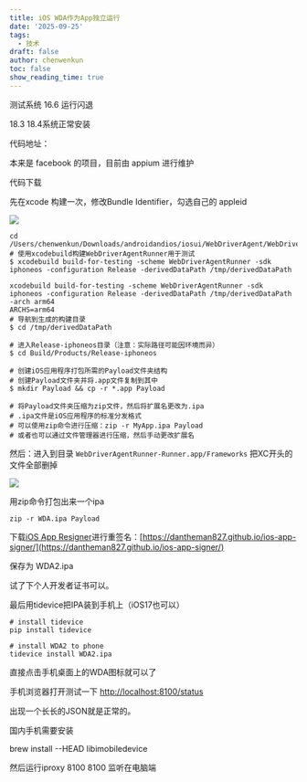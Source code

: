 ```yaml
---
title: iOS WDA作为App独立运行
date: '2025-09-25'
tags:
  - 技术
draft: false
author: chenwenkun
toc: false
show_reading_time: true
---
```

测试系统 16.6 运行闪退

18.3 18.4系统正常安装

代码地址：

本来是 facebook 的项目，目前由 appium 进行维护

代码下载

先在xcode 构建一次，修改Bundle Identifier，勾选自己的 appleid

![](https://prod-files-secure.s3.us-west-2.amazonaws.com/c205fb54-92b2-4987-8be3-972b67d27acc/cb756a73-27bc-4b0d-951a-858df3344b59/image.png?X-Amz-Algorithm=AWS4-HMAC-SHA256&X-Amz-Content-Sha256=UNSIGNED-PAYLOAD&X-Amz-Credential=ASIAZI2LB4667VCOPQDP%2F20251031%2Fus-west-2%2Fs3%2Faws4_request&X-Amz-Date=20251031T005222Z&X-Amz-Expires=3600&X-Amz-Security-Token=IQoJb3JpZ2luX2VjEEEaCXVzLXdlc3QtMiJHMEUCIQD2XQFNeAmpQBujs8MxuGvuxgemKrv8Mw8fuW8wOrP5aQIgWMJNUdrzUfm%2BCkV8qtoLytFFoeGVyJoQKPjRbTrgpUAqiAQI%2Bv%2F%2F%2F%2F%2F%2F%2F%2F%2F%2FARAAGgw2Mzc0MjMxODM4MDUiDOXAE2vMz%2FPOV89j%2FircA%2F78%2BwOczjiJ36OPxBWBZ3gMjyv5X2ulGL2IWzP0cUcwcya3gTRPc2k0lRJY7UNcS9F82e1ElHpyUWIrnXIKUD66I8Zzi4eO3hdXNdcnflW69nAnK8RR1OivO3Kwc79Z2nlUjz%2BVyDTTOpMs4cMo%2F04NKM2gxe8MgU2RDSCzZsqOc9rKYkYR%2FECGIFiEadNwILDNGihYk8d8Rv4M0A60iG%2BJblyCepVhP0ANteZquEswD3jgAKZTTL232cFM15s6S3%2Bcc9hJ5VEVfBuSScuMiFhcGG44QmaF0Z3kA1fLSyjuflvA4HJ2ptIyGzKgyrPKIscNjTmERoj6kxShXYFiJKqEKY%2FGiiJyJF7brwm%2FEe%2BwosYqq8LurdZGuswqLtiZstW7M93xHw7IRDJ4ohH1Kn%2FTDNaIh4GbS%2B7Ew9ZXt2La1lNq7pVCOBSQndln%2BbMeOfNfUbJiW8b%2BbDFq0W9%2Fzuw4hca4eqSDTUvYY0RbVNLe5PsvgSaiS9Yoc%2B7GkPHMaGaKiCEwJtx5BLnqn86YMoKMCOVO2u6%2F4tJOsmJwNlyLWN%2BrCHeMrCGG%2BNECysuzFk5IIMnklg4GqVwkEszds3xbSfWg%2B8ZhQLwdJMMeSUmxgw3VJh2dBU7FanB6MIKKkMgGOqUBLRoyQo73DsPyWkgYU5vx7jIe5laBIjePwqPOGIKhKPXLqLTT40THcO2CwHzAy3BHO3xN6RoVwejpt5uU%2FyMxN%2F8pytAUm7dlGc4P5x1fsAs7K3L1VST%2FlFC3yCP0OUpYy9VZQFWoeQ2z8I2WVj1pGHcivJbO0CWxRWtKrOcbekeRQbPZEik5GHbmKyhOzuXnbnF2wvP%2ByIeZUdD1wRmkjIZKyeBK&X-Amz-Signature=774f81894c8409a4ec528335dde4cbbad1fd4756e9995c10cb53a8104d924a27&X-Amz-SignedHeaders=host&x-amz-checksum-mode=ENABLED&x-id=GetObject)

```shell
cd /Users/chenwenkun/Downloads/androidandios/iosui/WebDriverAgent/WebDriverAgent
# 使用xcodebuild构建WebDriverAgentRunner用于测试
$ xcodebuild build-for-testing -scheme WebDriverAgentRunner -sdk iphoneos -configuration Release -derivedDataPath /tmp/derivedDataPath

xcodebuild build-for-testing -scheme WebDriverAgentRunner -sdk iphoneos -configuration Release -derivedDataPath /tmp/derivedDataPath -arch arm64
ARCHS=arm64
# 导航到生成的构建目录
$ cd /tmp/derivedDataPath

# 进入Release-iphoneos目录（注意：实际路径可能因环境而异）
$ cd Build/Products/Release-iphoneos

# 创建iOS应用程序打包所需的Payload文件夹结构
# 创建Payload文件夹并将.app文件复制到其中
$ mkdir Payload && cp -r *.app Payload

# 将Payload文件夹压缩为zip文件，然后将扩展名更改为.ipa
# .ipa文件是iOS应用程序的标准分发格式
# 可以使用zip命令进行压缩：zip -r MyApp.ipa Payload
# 或者也可以通过文件管理器进行压缩，然后手动更改扩展名
```

然后：进入到目录 `WebDriverAgentRunner-Runner.app/Frameworks` 把XC开头的文件全部删掉

![](https://prod-files-secure.s3.us-west-2.amazonaws.com/c205fb54-92b2-4987-8be3-972b67d27acc/358b8d2b-1bfe-4fb9-beb5-83e1de5f201e/image.png?X-Amz-Algorithm=AWS4-HMAC-SHA256&X-Amz-Content-Sha256=UNSIGNED-PAYLOAD&X-Amz-Credential=ASIAZI2LB4667VCOPQDP%2F20251031%2Fus-west-2%2Fs3%2Faws4_request&X-Amz-Date=20251031T005222Z&X-Amz-Expires=3600&X-Amz-Security-Token=IQoJb3JpZ2luX2VjEEEaCXVzLXdlc3QtMiJHMEUCIQD2XQFNeAmpQBujs8MxuGvuxgemKrv8Mw8fuW8wOrP5aQIgWMJNUdrzUfm%2BCkV8qtoLytFFoeGVyJoQKPjRbTrgpUAqiAQI%2Bv%2F%2F%2F%2F%2F%2F%2F%2F%2F%2FARAAGgw2Mzc0MjMxODM4MDUiDOXAE2vMz%2FPOV89j%2FircA%2F78%2BwOczjiJ36OPxBWBZ3gMjyv5X2ulGL2IWzP0cUcwcya3gTRPc2k0lRJY7UNcS9F82e1ElHpyUWIrnXIKUD66I8Zzi4eO3hdXNdcnflW69nAnK8RR1OivO3Kwc79Z2nlUjz%2BVyDTTOpMs4cMo%2F04NKM2gxe8MgU2RDSCzZsqOc9rKYkYR%2FECGIFiEadNwILDNGihYk8d8Rv4M0A60iG%2BJblyCepVhP0ANteZquEswD3jgAKZTTL232cFM15s6S3%2Bcc9hJ5VEVfBuSScuMiFhcGG44QmaF0Z3kA1fLSyjuflvA4HJ2ptIyGzKgyrPKIscNjTmERoj6kxShXYFiJKqEKY%2FGiiJyJF7brwm%2FEe%2BwosYqq8LurdZGuswqLtiZstW7M93xHw7IRDJ4ohH1Kn%2FTDNaIh4GbS%2B7Ew9ZXt2La1lNq7pVCOBSQndln%2BbMeOfNfUbJiW8b%2BbDFq0W9%2Fzuw4hca4eqSDTUvYY0RbVNLe5PsvgSaiS9Yoc%2B7GkPHMaGaKiCEwJtx5BLnqn86YMoKMCOVO2u6%2F4tJOsmJwNlyLWN%2BrCHeMrCGG%2BNECysuzFk5IIMnklg4GqVwkEszds3xbSfWg%2B8ZhQLwdJMMeSUmxgw3VJh2dBU7FanB6MIKKkMgGOqUBLRoyQo73DsPyWkgYU5vx7jIe5laBIjePwqPOGIKhKPXLqLTT40THcO2CwHzAy3BHO3xN6RoVwejpt5uU%2FyMxN%2F8pytAUm7dlGc4P5x1fsAs7K3L1VST%2FlFC3yCP0OUpYy9VZQFWoeQ2z8I2WVj1pGHcivJbO0CWxRWtKrOcbekeRQbPZEik5GHbmKyhOzuXnbnF2wvP%2ByIeZUdD1wRmkjIZKyeBK&X-Amz-Signature=31ad7ba46e1cf2b020eb7eef282f48b6ae5ca1bed5239547d98e55f11b390e4f&X-Amz-SignedHeaders=host&x-amz-checksum-mode=ENABLED&x-id=GetObject)

用zip命令打包出来一个ipa

```shell
zip -r WDA.ipa Payload
```

下载[iOS App Resigner](https://zhida.zhihu.com/search?content_id=237756070&content_type=Article&match_order=1&q=iOS%20App%20Resigner&zd_token=eyJhbGciOiJIUzI1NiIsInR5cCI6IkpXVCJ9.eyJpc3MiOiJ6aGlkYV9zZXJ2ZXIiLCJleHAiOjE3NDQzNTQ0ODAsInEiOiJpT1MgQXBwIFJlc2lnbmVyIiwiemhpZGFfc291cmNlIjoiZW50aXR5IiwiY29udGVudF9pZCI6MjM3NzU2MDcwLCJjb250ZW50X3R5cGUiOiJBcnRpY2xlIiwibWF0Y2hfb3JkZXIiOjEsInpkX3Rva2VuIjpudWxsfQ.XGwOKX0ujlvhojSuRT3SlA0sDFnQK-FxDJr60CX6YqU&zhida_source=entity)进行重签名：[https://dantheman827.github.io/ios-app-signer/](https://dantheman827.github.io/ios-app-signer/)

保存为 WDA2.ipa

试了下个人开发者证书可以。

最后用tidevice把IPA装到手机上（iOS17也可以）

```shell
# install tidevice
pip install tidevice

# install WDA2 to phone
tidevice install WDA2.ipa
```

直接点击手机桌面上的WDA图标就可以了

手机浏览器打开测试一下 [http://localhost:8100/status](http://localhost:8100/status)

出现一个长长的JSON就是正常的。

国内手机需要安装

brew install --HEAD libimobiledevice

然后运行iproxy 8100 8100 监听在电脑端
